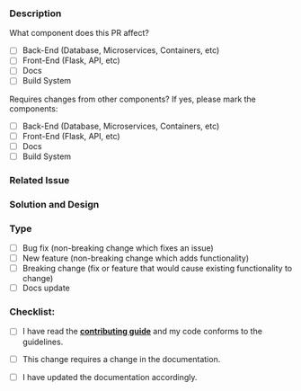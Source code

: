 <!-- Thanks for issuing a Pull Request! -->

### Description
<!-- Describe your changes in detail -->

<!-- Please mark the checkboxes below with an 'x' -->
What component does this PR affect?

- [ ] Back-End (Database, Microservices, Containers, etc)
- [ ] Front-End (Flask, API, etc)
- [ ] Docs
- [ ] Build System

<!-- Please mark the checkboxes below with an 'x' -->
Requires changes from other components? If yes, please mark the components:

- [ ] Back-End (Database, Microservices, Containers, etc)
- [ ] Front-End (Flask, API, etc)
- [ ] Docs
- [ ] Build System

### Related Issue
<!-- Please make sure you have an issue associated with this Pull Request -->
<!-- If you are suggesting a new feature or change, please discuss it in an issue first -->
<!-- If you are fixing a bug, there should be an issue describing it with steps to reproduce -->
<!-- Please don't forget to add `(close/fix #<issue-no>)` to the pull request title -->

<!-- Please link to the issue here: -->

### Solution and Design
<!-- How is this issue solved/fixed? What is the design? -->
<!-- It's better if we elaborate -->

### Type
<!--- What types of changes does your code introduce? Put an `x` in all the boxes that apply: -->
- [ ] Bug fix (non-breaking change which fixes an issue)
- [ ] New feature (non-breaking change which adds functionality)
- [ ] Breaking change (fix or feature that would cause existing functionality to change)
- [ ] Docs update

### Checklist:
<!-- Go over all the following points, and put an `x` in all the boxes that apply. -->
<!-- If you're unsure about any of these, don't hesitate to ask. We're here to help! -->
- [ ] I have read the **[contributing guide](https://github.com/FORTH-ICS-INSPIRE/artemis-tool/blob/master/CONTRIBUTING.md)** and my code conforms to the guidelines.
- [ ] This change requires a change in the documentation.
- [ ] I have updated the documentation accordingly.

